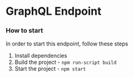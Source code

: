 # GraphQL Endpoint

### How to start

In order to start this endpoint, follow these steps

1. Install dependencies
2. Build the project - `npm run-script build`
3. Start the project - `npm start`
